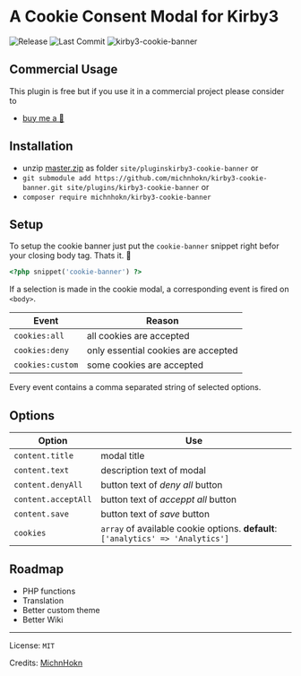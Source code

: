 # A Cookie Consent Modal for Kirby3
![Release](https://flat.badgen.net/packagist/v/michnhokn/kirby3-cookie-banner?color=92a9c4)
![Last Commit](https://flat.badgen.net/github/last-commit/michnhokn/kirby3-cookie-banner?color=92c496)
![kirby3-cookie-banner](https://user-images.githubusercontent.com/38752255/93115811-b178f400-f6bc-11ea-95bb-4e422dbc61a9.gif)

## Commercial Usage

This plugin is free but if you use it in a commercial project please consider to 
- [buy me a 🍺](https://buymeacoff.ee/michnhokn)

## Installation
- unzip [master.zip](https://github.com/michnhokn/kirby3-cookie-banner/archive/master.zip) as folder `site/pluginskirby3-cookie-banner` or
- `git submodule add https://github.com/michnhokn/kirby3-cookie-banner.git site/plugins/kirby3-cookie-banner` or
- `composer require michnhokn/kirby3-cookie-banner`

## Setup
To setup the cookie banner just put the `cookie-banner` snippet right befor your closing body tag. Thats it. 🎉
``` php
<?php snippet('cookie-banner') ?>
```
If a selection is made in the cookie modal, a corresponding event is fired on `<body>`.

| Event | Reason |
|---|---|
| `cookies:all` | all cookies are accepted |
| `cookies:deny` | only essential cookies are accepted |
| `cookies:custom` | some cookies are accepted |

Every event contains a comma separated string of selected options.

## Options
| Option | Use |
|---|---|
| `content.title` | modal title |
| `content.text` | description text of modal |
| `content.denyAll` | button text of _deny all_ button |
| `content.acceptAll` | button text of _acceppt all_ button |
| `content.save` | button text of _save_ button |
| `cookies` | `array` of available cookie options. **default**: `['analytics' => 'Analytics']` | 


## Roadmap

- PHP functions
- Translation
- Better custom theme
- Better Wiki

---

License: `MIT`

Credits: [MichnHokn](https://github.com/michnhokn)
